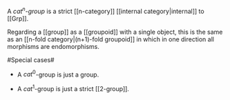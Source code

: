A _$cat^n$-group_ is a strict [[n-category]] [[internal category|internal]] to [[Grp]]. 

Regarding a [[group]] as a [[groupoid]] with a single object, this is the same as an [[n-fold category|(n+1)-fold groupoid]] in which in one direction all morphisms are endomorphisms.

#Special cases#

* A $cat^0$-group is just a group.

* A $cat^1$-group is just a strict [[2-group]].